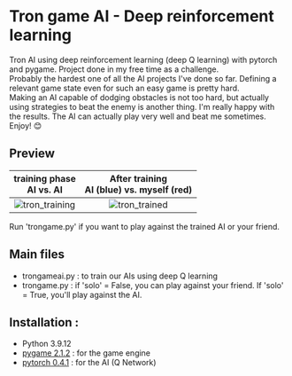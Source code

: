 # Tron game AI - Deep reinforcement learning
Tron AI using deep reinforcement learning (deep Q learning) with pytorch and pygame. Project done in my free time as a challenge. <br/> 
Probably the hardest one of all the AI projects I've done so far.
Defining a relevant game state even for such an easy game is pretty hard. <br/> 
Making an AI capable of dodging obstacles is not too hard, but actually using strategies to beat the enemy is another thing. I'm really happy with the results. The AI can actually play very well and beat me sometimes. Enjoy! :blush: 

## Preview 

**training phase** <br/> **AI vs. AI**       |  **After training**  <br/> **AI (blue) vs. myself (red)**
:-------------------------:|:-------------------------:
 ![tron_training](https://user-images.githubusercontent.com/62900180/188200657-c818eb82-f89d-45fa-9910-8161710b7a84.gif) |![tron_trained](https://user-images.githubusercontent.com/62900180/188200688-c156447b-643d-4202-84d2-1914587749b2.gif)


Run 'trongame.py' if you want to play against the trained AI or your friend. 

## Main files
- trongameai.py : to train our AIs using deep Q learning 
- trongame.py : if 'solo' = False, you can play against your friend. If 'solo' = True, you'll play against the AI. 

## Installation : 
- Python 3.9.12
- [pygame 2.1.2](https://www.pygame.org/news) : for the game engine 
- [pytorch 0.4.1](https://pytorch.org/) : for the AI (Q Network) 
